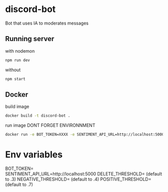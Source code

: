 # discord-bot
Bot that uses IA to moderates messages

## Running server 
with nodemon
```sh
npm run dev
```
without
```sh
npm start
```

## Docker 

build image
```sh
docker build -t discord-bot .
```
run image DONT FORGET ENVIRONNMENT
```sh
docker run -e BOT_TOKEN=XXXX -e SENTIMENT_API_URL=http://localhost:5000 discord-bot
```


# Env variables
BOT_TOKEN=  
SENTIMENT_API_URL=http://localhost:5000 
DELETE_THRESHOLD= (default to .3)
NEGATIVE_THRESHOLD= (default to .4)
POSITIVE_THRESHOLD= (default to .7)